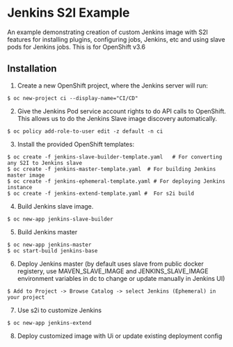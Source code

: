 # Jenkins S2I Example

An example demonstrating creation of custom Jenkins image with S2I features for installing plugins, configuring jobs, Jenkins, etc and using slave pods for Jenkins jobs.
This is for OpenShift v3.6

## Installation

1. Create a new OpenShift project, where the Jenkins server will run:

  ```
  $ oc new-project ci --display-name="CI/CD"
  ```

2. Give the Jenkins Pod service account rights to do API calls to OpenShift. This allows us to do the Jenkins Slave image discovery automatically.

  ```
  $ oc policy add-role-to-user edit -z default -n ci
  ```

3. Install the provided OpenShift templates:

  ```
  $ oc create -f jenkins-slave-builder-template.yaml   # For converting any S2I to Jenkins slave
  $ oc create -f jenkins-master-template.yaml  # For building Jenkins master image
  $ oc create -f jenkins-ephemeral-template.yaml # For deploying Jenkins instance
  $ oc create -f jenkins-extend-template.yaml #  For s2i build

  ```

4. Build Jenkins slave image.

  ```
  $ oc new-app jenkins-slave-builder
  ```

5. Build Jenkins master
  
  ```
  $ oc new-app jenkins-master
  $ oc start-build jenkins-base
  ```

6. Deploy Jenkins master (by default uses slave from public docker registery, use MAVEN_SLAVE_IMAGE and JENKINS_SLAVE_IMAGE environment variables in dc to change or update manually in Jenkins UI)

  ```	
  $ Add to Project -> Browse Catalog -> select Jenkins (Ephemeral) in your project  
  ```

7. Use s2i to customize Jenkins 

  ```	
  $ oc new-app jenkins-extend
  ```

8. Deploy customized image with Ui or update existing deployment config